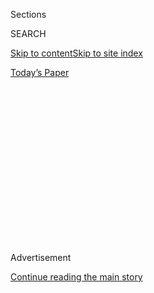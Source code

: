 <div id="app">

<div>

<div>

<div>

<div class="NYTAppHideMasthead css-1q2w90k e1suatyy0">

<div class="section css-ui9rw0 e1suatyy2">

<div class="css-eph4ug er09x8g0">

<div class="css-6n7j50">

</div>

<span class="css-1dv1kvn">Sections</span>

<div class="css-10488qs">

<span class="css-1dv1kvn">SEARCH</span>

</div>

[Skip to content](#site-content)[Skip to site index](#site-index)

</div>

<div class="css-10698na e1huz5gh0">

</div>

</div>

<div id="masthead-bar-one" class="section hasLinks css-15hmgas e1csuq9d3">

<div class="css-uqyvli e1csuq9d0">

</div>

<div class="css-1uqjmks e1csuq9d1">

</div>

<div class="css-9e9ivx">

[](https://myaccount.nytimes.com/auth/login?response_type=cookie&client_id=vi)

</div>

<div class="css-1bvtpon e1csuq9d2">

[Today’s Paper](https://www.nytimes.com/section/todayspaper)

</div>

</div>

</div>

</div>

<div data-aria-hidden="false">

<div id="site-content" role="main">

<div>

<div class="css-1aor85t" style="opacity:0.000000001;z-index:-1;visibility:hidden">

<div class="css-1hqnpie">

<div class="css-epjblv">

<span class="css-17xtcya">[The
Upshot](/section/upshot)</span><span class="css-x15j1o">|</span><span class="css-fwqvlz">Why
Black Workers Will Hurt the Most if Congress Doesn’t Extend Jobless
Benefits</span>

</div>

<div class="css-k008qs">

<div class="css-1iwv8en">

<span class="css-18z7m18"></span>

<div>

</div>

</div>

<span class="css-1n6z4y">https://nyti.ms/2DGUhgc</span>

<div class="css-1705lsu">

<div class="css-4xjgmj">

<div class="css-4skfbu" role="toolbar" data-aria-label="Social Media Share buttons, Save button, and Comments Panel with current comment count" data-testid="share-tools">

  - 
  - 
  - 
  - 
    
    <div class="css-6n7j50">
    
    </div>

  - 
  - 

</div>

</div>

</div>

</div>

</div>

</div>

<div id="NYT_TOP_BANNER_REGION" class="css-13pd83m">

</div>

<div id="top-wrapper" class="css-1sy8kpn">

<div id="top-slug" class="css-l9onyx">

Advertisement

</div>

[Continue reading the main story](#after-top)

<div class="ad top-wrapper" style="text-align:center;height:100%;display:block;min-height:250px">

<div id="top" class="place-ad" data-position="top" data-size-key="top">

</div>

</div>

<div id="after-top">

</div>

</div>

<div>

<div class="css-v5btjw etb61u70">

<div class="css-h03alg etb61u71">

Upshot

</div>

</div>

<div id="sponsor-wrapper" class="css-1hyfx7x">

<div id="sponsor-slug" class="css-19vbshk">

Supported by

</div>

[Continue reading the main story](#after-sponsor)

<div id="sponsor" class="ad sponsor-wrapper" style="text-align:center;height:100%;display:block">

</div>

<div id="after-sponsor">

</div>

</div>

<div class="css-186x18t">

</div>

<div class="css-1vkm6nb ehdk2mb0">

# Why Black Workers Will Hurt the Most if Congress Doesn’t Extend Jobless Benefits

</div>

An extra $600 a week smoothed out sharp differences in benefits among
states, and among the people who lived in them.

<div class="css-18e8msd">

<div class="css-otjvjh epjyd6m0">

<div class="css-nmf14i ey68jwv0" data-aria-hidden="true">

[![Emily
Badger](https://static01.nyt.com/images/2018/02/16/multimedia/author-emily-badger/author-emily-badger-thumbLarge-v2.png
"Emily Badger")](https://www.nytimes.com/by/emily-badger)[![Alicia
Parlapiano](https://static01.nyt.com/images/2018/12/10/multimedia/author-alicia-parlapiano/author-alicia-parlapiano-thumbLarge.png
"Alicia Parlapiano")](https://www.nytimes.com/by/alicia-parlapiano)[![Quoctrung
Bui](https://static01.nyt.com/images/2018/06/13/multimedia/author-quoctrung-bui/author-quoctrung-bui-thumbLarge-v2.png
"Quoctrung Bui")](https://www.nytimes.com/by/quoctrung-bui)

</div>

<div class="css-1baulvz">

By [<span class="css-1baulvz" itemprop="name">Emily
Badger</span>](https://www.nytimes.com/by/emily-badger),
[<span class="css-1baulvz" itemprop="name">Alicia
Parlapiano</span>](https://www.nytimes.com/by/alicia-parlapiano) and
[<span class="css-1baulvz last-byline" itemprop="name">Quoctrung
Bui</span>](https://www.nytimes.com/by/quoctrung-bui)

</div>

</div>

  - 
    
    <div class="css-ld3wwf e16638kd2">
    
    Aug. 7, 2020
    
    </div>

  - 
    
    <div class="css-4xjgmj">
    
    <div class="css-d8bdto" role="toolbar" data-aria-label="Social Media Share buttons, Save button, and Comments Panel with current comment count" data-testid="share-tools">
    
      - 
      - 
      - 
      - 
        
        <div class="css-6n7j50">
        
        </div>
    
      - 
      - 
    
    </div>
    
    </div>

</div>

</div>

<div class="section meteredContent css-1r7ky0e" name="articleBody" itemprop="articleBody">

<div class="css-79elbk" data-testid="photoviewer-wrapper">

<div class="css-z3e15g" data-testid="photoviewer-wrapper-hidden">

</div>

<div class="css-1a48zt4 ehw59r15" data-testid="photoviewer-children">

![<span class="css-16f3y1r e13ogyst0" data-aria-hidden="true">Protesters
calling for economic relief this week in New
York.</span><span class="css-cnj6d5 e1z0qqy90" itemprop="copyrightHolder"><span class="css-1ly73wi e1tej78p0">Credit...</span><span>Angela
Weiss/Agence France-Presse — Getty
Images</span></span>](https://static01.nyt.com/images/2020/08/08/upshot/07JPup-benefit-print/merlin_175341492_21cfac67-81ab-432a-bc22-fd38a5f98be3-articleLarge.jpg?quality=75&auto=webp&disable=upscale)

</div>

</div>

<div class="css-1fanzo5 StoryBodyCompanionColumn">

<div class="css-53u6y8">

When Congress expanded unemployment insurance this year to meet the
staggering economic toll of the pandemic, it had one less-noticed
effect: It made America’s fractured jobless benefits system more fair.

Starting in April, the federal government provided $600 weekly payments
to unemployed workers in addition to state jobless benefits, smoothing
[sharp differences between more and less generous
states](https://www.nytimes.com/interactive/2020/04/23/business/economy/unemployment-benefits-stimulus-coronavirus.html).
It also broadly expanded who qualified, removing barriers for
lower-wage, seasonal and gig workers, who are typically excluded from
aid. All of this had the added effect of reducing racial disparities in
unemployment benefits that have for decades disadvantaged Black workers
in particular.

Now, with the $600 payments expired as of the end of July and with
congressional leaders and the White House [debating whether to extend
them](https://www.nytimes.com/2020/08/05/us/politics/mcconnell-stimulus-talks-coronavirus.html?action=click&module=Top%20Stories&pgtype=Homepage),
Black workers stand to be hurt the most if they fail to reach a deal.

</div>

</div>

<div class="css-1fanzo5 StoryBodyCompanionColumn">

<div class="css-53u6y8">

This is in large part because Black workers disproportionately live in
states with the lowest benefit levels and [the highest barriers to
receiving
them](https://www.nytimes.com/2020/04/30/upshot/unemployment-state-restrictions-pandemic.html).
Without the $600 federal payments, the most an unemployed worker in
Florida or Alabama can receive is $275 a week. Workers still covered
under the expanded gig worker categories would potentially get even
less.

</div>

</div>

<div style="max-width:100%;margin:0 auto">

<div id="100000007277369" class="css-17dprlf" data-slug="black-ui-benefits" style="max-width:600px">

</div>

</div>

<div class="css-1fanzo5 StoryBodyCompanionColumn">

<div class="css-53u6y8">

“It’s just a pretty straightforward fact that one of the biggest
problems facing unemployed Black workers is that they live in places
with particularly inadequate unemployment insurance systems,” said Jared
Bernstein, a senior fellow at the Center on Budget and Policy
Priorities, who served as chief economist to Joe Biden when he was vice
president.

The geographic pattern is not as stark for Hispanic workers, [who have
also been hit hard in the coronavirus
recession](https://www.pewresearch.org/hispanic/2020/08/04/coronavirus-economic-downturn-has-hit-latinos-especially-hard/).
But they make up more than a quarter of workers in two states with
maximum weekly benefits of less than $300 — Florida and Arizona.

Among Black workers, almost one in four live in just three states:
Florida, Georgia and Texas. And nearly 60 percent over all live in the
South, in states that tend to put the interests of businesses ahead of
those of workers, and where race itself has historically been
inseparable from policy decisions about the safety net.

Unemployment insurance in America was originally devised during the
Great Depression as a compromise between Northern Democrats who wanted
to expand worker aid and Southern Democrats [who didn’t want to empower
Black
workers](https://www.nytimes.com/2005/08/28/books/review/when-affirmative-action-was-white-uncivil-rights.html).
The resulting system — a network of state programs rather than a single
federal one like Social Security — explicitly excluded domestic and
agricultural workers. And the states were given wide control that they
retain today over how much a worker has to earn to qualify for the
program, how generous the benefits are and how onerous the requirements.

</div>

</div>

<div class="css-1fanzo5 StoryBodyCompanionColumn">

<div class="css-53u6y8">

The same pattern has persisted in heavily state-controlled programs
[like
welfare](https://www.urban.org/research/publication/why-does-cash-welfare-depend-where-you-live):
The larger a state’s Black population, the less generous its benefits.

“Yesterday’s racist system becomes today’s incidental structural
racism,” said Kathryn Edwards, an economist at the RAND Corporation.

She has found that the geographic concentration of Black workers in
stingier states means that the average maximum unemployment benefit a
Black worker in America can receive per week [is about $40
less](https://www.rand.org/blog/2020/07/the-racial-disparity-in-unemployment-benefits.html)
than the average maximum benefit a white worker can get. That number
might sound small, but Ms. Edwards points out that it adds up over 26
weeks of unemployment to a median rent payment in many states, or nearly
the size of a $1,200 pandemic stimulus check.

If policymakers wanted to reduce racial disparities in what seem like
race-neutral unemployment programs, William Spriggs, a Howard University
economist, said they would want to do precisely the two things Congress
did: expand the categories of covered workers, and increase the benefits
they receive.

“What I did not anticipate fully and was shocked by,” Mr. Spriggs said,
“was the South is also bad about running these programs.”

The most complicated part of the federal expansion was the entirely new
program, called [Pandemic Unemployment
Assistance](https://www.dol.gov/coronavirus/unemployment-insurance#:~:text=The%20new%20law%20creates%20the,\)%2C%20PEUC%2C%20PUA%2C%20Extended),
meant for workers who wouldn’t normally qualify for state unemployment.
This is the benefit that covers Uber drivers, self-employed hair
stylists, and tipped servers or part-time retail workers whose reported
earnings were too low to qualify normally.

Georgia and Florida were among the last states to begin making payments
through that additional program (Florida’s labor force also has one of
the [highest shares of self-employed
workers](https://bfi.uchicago.edu/wp-content/uploads/BFI_White-Paper_Koustas_4.2020.pdf)).
And last week, Gov. Ron DeSantis of Florida publicly acknowledged that
the state’s [deeply troubled unemployment
system](https://www.nytimes.com/2020/04/23/us/florida-coronavirus-unemployment.html)
introduced under the previous governor, Rick Scott, had been set up [to
frustrate workers and make as few payments as
possible](https://miami.cbslocal.com/2020/08/04/exclusive-governor-ron-desantis-acknowledges-florida-unemployment-system-designed-frustrate/).

</div>

</div>

<div class="css-1fanzo5 StoryBodyCompanionColumn">

<div class="css-53u6y8">

Mr. Spriggs fears that racial disparities are embedded in these delays
in receiving benefits, too. And because unemployment has remained
stubbornly high for Blacks [in
surveys](https://www.nytimes.com/interactive/2020/05/13/upshot/coronavirus-america-job-losses-slowing-tracker.html)
even as it has fallen more for other groups, Black workers are likelier
to face longer spells of unemployment without the added benefits.

</div>

</div>

<div style="max-width:100%;margin:0 auto">

<div id="100000007277051" class="css-17dprlf" data-slug="up-black-unemployment-cps" style="max-width:600px">

</div>

</div>

<div class="css-1fanzo5 StoryBodyCompanionColumn">

<div class="css-53u6y8">

All of these choices in the unemployment system are layered on top of
[racial disparities that exist in the
economy](https://www.nytimes.com/2020/06/01/business/economy/black-workers-inequality-economic-risks.html)
even during better times. Black workers have less wealth to cushion them
when they lose income. And they tend to experience unemployment longer,
as they face discrimination finding work again. Initial evidence already
suggests that Black workers were [less likely to be rehired in May and
June](https://eml.berkeley.edu/~jrothst/workingpapers/bartik_bertrand_etal_july212020.pdf)
as some businesses reopened.

“We’ve come to grips with the fact that Black lives are devalued as it
relates to engagement with law enforcement,” said Darrick Hamilton, who
leads the Kirwan Institute for the Study of Race and Ethnicity at Ohio
State. “So why is it a leap of faith to believe that that devaluation
would not be limited to law enforcement?”

It exists as well, he said, in how the economy values Black workers.

The initial shock of the pandemic hit workers wherever they happened to
be in the economy, particularly in jobs requiring close contact. But now
the labor market is rebalancing, a process that plays out to the
advantage of white workers, Mr. Spriggs said. He expects things will
settle where they invariably do: with Black workers having about twice
the unemployment rate of white ones.

As he watches that happen, Mr. Spriggs takes issue with familiar
arguments [made by White House
officials](https://thehill.com/homenews/sunday-talk-shows/510172-mnuchin-on-600-unemployment-benefit-we-cant-be-paying-people-more)
and [congressional
Republicans](https://www.nbcnews.com/politics/congress/600-federal-unemployment-benefit-ends-month-gop-senators-say-enough-n1232588)
that they don’t want to give workers money to sit at home.

“It stretches credulity, in the worst labor market ever, and with a
record number of Americans unemployed, for someone to suggest that, ‘Oh,
if I give these people money, the big problem is they won’t work,’” Mr.
Spriggs said. “Their characterization of workers as inherently lazy,
that’s a dog whistle to me.”

</div>

</div>

<div class="css-1fanzo5 StoryBodyCompanionColumn">

<div class="css-53u6y8">

Representative Bobby Scott, a Democrat from Virginia and the chairman of
the House Committee on Education and Labor, said he hears in those
arguments something else.

“What I hear are things that are not true,” he said. There just aren’t
jobs for many people to go back to. And workers generally can’t refuse
to return to work and still keep their unemployment benefits. “It’s hard
to analyze the statement in terms of impact or philosophy,” Mr. Scott
said, “if you start off with an understanding that it’s not true to
begin with.”

</div>

</div>

<div>

</div>

</div>

<div>

</div>

<div>

</div>

<div>

</div>

<div>

<div id="bottom-wrapper" class="css-1ede5it">

<div id="bottom-slug" class="css-l9onyx">

Advertisement

</div>

[Continue reading the main story](#after-bottom)

<div id="bottom" class="ad bottom-wrapper" style="text-align:center;height:100%;display:block;min-height:90px">

</div>

<div id="after-bottom">

</div>

</div>

</div>

</div>

</div>

## Site Index

<div>

</div>

## Site Information Navigation

  - [© <span>2020</span> <span>The New York Times
    Company</span>](https://help.nytimes.com/hc/en-us/articles/115014792127-Copyright-notice)

<!-- end list -->

  - [NYTCo](https://www.nytco.com/)
  - [Contact
    Us](https://help.nytimes.com/hc/en-us/articles/115015385887-Contact-Us)
  - [Work with us](https://www.nytco.com/careers/)
  - [Advertise](https://nytmediakit.com/)
  - [T Brand Studio](http://www.tbrandstudio.com/)
  - [Your Ad
    Choices](https://www.nytimes.com/privacy/cookie-policy#how-do-i-manage-trackers)
  - [Privacy](https://www.nytimes.com/privacy)
  - [Terms of
    Service](https://help.nytimes.com/hc/en-us/articles/115014893428-Terms-of-service)
  - [Terms of
    Sale](https://help.nytimes.com/hc/en-us/articles/115014893968-Terms-of-sale)
  - [Site Map](https://spiderbites.nytimes.com)
  - [Help](https://help.nytimes.com/hc/en-us)
  - [Subscriptions](https://www.nytimes.com/subscription?campaignId=37WXW)

</div>

</div>

</div>

</div>
